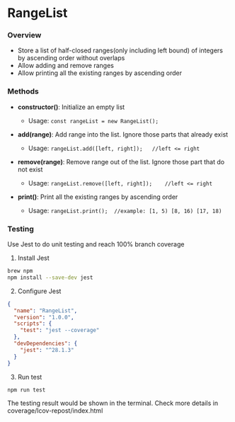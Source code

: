 # RangeList

### Overview

- Store a list of half-closed ranges(only including left bound) of integers by ascending order without overlaps 
- Allow adding and remove ranges
- Allow printing all the existing ranges by ascending order

### Methods

- **constructor()**: Initialize an empty list
  - Usage: `const rangeList = new RangeList();`

- **add(range)**: Add range into the list. Ignore those parts that already exist
  - Usage: `rangeList.add([left, right]);	//left <= right`
- **remove(range)**: Remove range out of the list. Ignore those part that do not exist
  - Usage: `rangeList.remove([left, right]);	//left <= right`
- **print()**: Print all the existing ranges by ascending order
  - Usage: `rangeList.print();	//example: [1, 5) [8, 16) [17, 18)`

### Testing

Use Jest to do unit testing and reach 100% branch coverage

1. Install Jest

```bash
brew npm
npm install --save-dev jest
```

2. Configure Jest

```json
{
  "name": "RangeList",
  "version": "1.0.0",
  "scripts": {
    "test": "jest --coverage"
  },
  "devDependencies": {
    "jest": "^28.1.3"
  }
}
```

3. Run test

```bash
npm run test
```

The testing result would be shown in the terminal. Check more details in coverage/lcov-repost/index.html